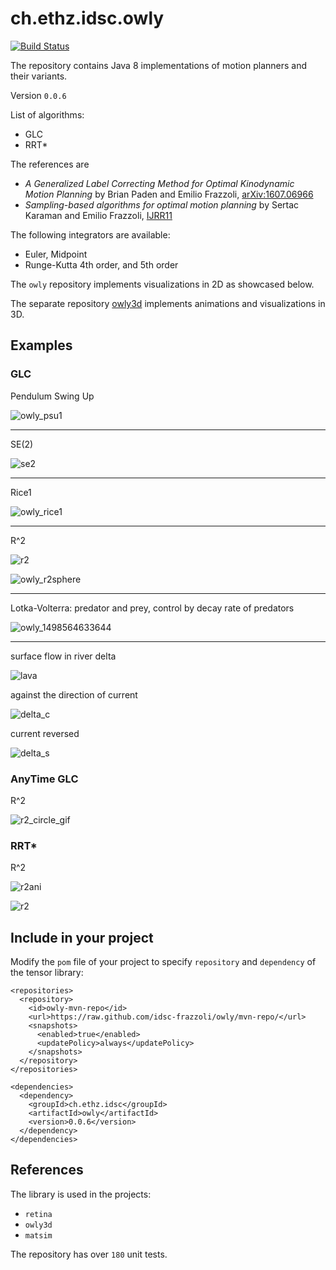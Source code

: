 # ch.ethz.idsc.owly

<a href="https://travis-ci.org/idsc-frazzoli/owly"><img src="https://travis-ci.org/idsc-frazzoli/owly.svg?branch=master" alt="Build Status"></a>

The repository contains Java 8 implementations of motion planners and their variants.

Version `0.0.6`

List of algorithms:

* GLC
* RRT*

The references are

* *A Generalized Label Correcting Method for Optimal Kinodynamic Motion Planning*
by Brian Paden and Emilio Frazzoli, 
[arXiv:1607.06966](https://arxiv.org/abs/1607.06966)
* *Sampling-based algorithms for optimal motion planning*
by Sertac Karaman and Emilio Frazzoli,
[IJRR11](http://ares.lids.mit.edu/papers/Karaman.Frazzoli.IJRR11.pdf)

The following integrators are available:

* Euler, Midpoint
* Runge-Kutta 4th order, and 5th order 

The `owly` repository implements visualizations in 2D as showcased below.

The separate repository [owly3d](https://github.com/idsc-frazzoli/owly3d) implements animations and visualizations in 3D.


## Examples

### GLC

Pendulum Swing Up

![owly_psu1](https://user-images.githubusercontent.com/4012178/27012135-8979aae6-4eca-11e7-815e-95dd9b9ee0ea.png)

---

SE(2)

![se2](https://cloud.githubusercontent.com/assets/4012178/25422502/5b00be4e-2a61-11e7-8798-08fcd8f44658.png)

---

Rice1

![owly_rice1](https://user-images.githubusercontent.com/4012178/27012136-8979beaa-4eca-11e7-880f-7274c807c2b8.png)

---

R^2

![r2](https://cloud.githubusercontent.com/assets/4012178/25473192/c7cdd192-2b2e-11e7-8c9e-72d88d6723d3.png)

![owly_r2sphere](https://user-images.githubusercontent.com/4012178/27012137-897c3702-4eca-11e7-9665-72ffb87136ac.png)

---

Lotka-Volterra: predator and prey, control by decay rate of predators

![owly_1498564633644](https://user-images.githubusercontent.com/4012178/27586449-a90c1fc4-5b40-11e7-975b-9015f89ccfa3.png)

---

surface flow in river delta

![lava](https://cloud.githubusercontent.com/assets/4012178/26282194/6855b6d0-3e0c-11e7-92be-cb0ad99e3b8a.gif)

against the direction of current

![delta_c](https://cloud.githubusercontent.com/assets/4012178/26282183/3f750392-3e0c-11e7-95c6-2645545dbbc2.gif)

current reversed

![delta_s](https://cloud.githubusercontent.com/assets/4012178/26282191/59dafa84-3e0c-11e7-9602-2ece6f417bc1.gif)

### AnyTime GLC

R^2

![r2_circle_gif](https://user-images.githubusercontent.com/6703495/27226674-6a78071c-52a0-11e7-948c-7a12af42a7c1.gif)

### RRT*

R^2

![r2ani](https://cloud.githubusercontent.com/assets/4012178/26282173/06dccee8-3e0c-11e7-930f-fedab34fe396.gif)

![r2](https://cloud.githubusercontent.com/assets/4012178/26045794/16bd0a54-394c-11e7-9d11-19558bc3be88.png)

## Include in your project

Modify the `pom` file of your project to specify `repository` and `dependency` of the tensor library:

    <repositories>
      <repository>
        <id>owly-mvn-repo</id>
        <url>https://raw.github.com/idsc-frazzoli/owly/mvn-repo/</url>
        <snapshots>
          <enabled>true</enabled>
          <updatePolicy>always</updatePolicy>
        </snapshots>
      </repository>
    </repositories>
    
    <dependencies>
      <dependency>
        <groupId>ch.ethz.idsc</groupId>
        <artifactId>owly</artifactId>
        <version>0.0.6</version>
      </dependency>
    </dependencies>

## References

The library is used in the projects:
* `retina`
* `owly3d`
* `matsim`

The repository has over `180` unit tests.
